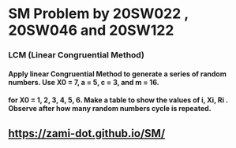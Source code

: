 # SM Problem by 20SW022 , 20SW046 and 20SW122
### LCM (Linear Congruential Method)
#### Apply linear Congruential Method to generate a series of random numbers. Use X0 = 7, a = 5, c = 3, and m = 16.<br>
#### for X0 = 1, 2, 3, 4, 5, 6. Make a table to show the values of i, Xi, Ri . Observe after how many random numbers cycle is repeated.

## https://zami-dot.github.io/SM/
